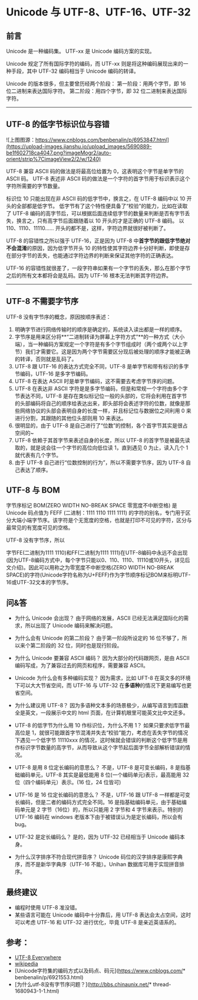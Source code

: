 # Unicode 与 UTF-8、UTF-16、UTF-32

## 前言
Unicode 是一种编码集。
UTF-xx 是 Unicode 编码方案的实现。

Unicode 规定了所有国际字符的编码，而 UTF-xx 则是将这种编码展现出来的一种手段，其中 UTF-32 编码相当于 Unicode 编码的转译。

Unicode 的版本很多，但主要曾历经两个阶段：
第一阶段：用两个字节，即 16 位二进制来表达国际字符。
第二阶段：用四个字节，即 32 位二进制来表达国际字符。

---

## UTF-8 的低字节标识位与容错
![上图图源：https://www.cnblogs.com/benbenalin/p/6953847.html](https://upload-images.jianshu.io/upload_images/5690889-be1f602718ca4047.png?imageMogr2/auto-orient/strip%7CimageView2/2/w/1240)


UTF-8 兼容 ASCII 码的做法是将最高位给置为 0，这表明这个字节是单字节的 ASCII 码。
UTF-8 表述非 ASCII 码的做法是一个字符的首字节用于标识表示这个字符所需要的字节数量。

标识位 10 只能出现在非 ASCII 码的低字节中，换言之，在 UTF-8 编码中以 10 开头的全部都是低字节。
低字节有了这个特性便具备了“校验”的能力，比如在读取了 UTF-8 编码的高字节后，可以根据后面连续低字节的数量来判断是否有字节丢失，换言之，只有高字节后面跟随着以 10 开头的才是正确的 UTF-8 编码。
以 110、1110、11110...... 开头的都不是，这样，字符边界就很好被判断了。

UTF-8 的容错性之所以强于 UTF-16，正是因为 UTF-8 中**首字节的跟低字节绝对不会混淆**的原因，因为低字节开头 10 的特性使其字符边界十分好判断，即使是存在部分字节的丢失，也能通过字符边界的判断来保证其他字符的正确表达。

UTF-16 的容错性就很差了，一段字符串如果有一个字节的丢失，那么在那个字节之后的所有文本都将会是乱码。因为 UTF-16 根本无法判断其字符边界。

---

## UTF-8 不需要字节序
UTF-8 没有字节序的概念，原因按顺序表述：
1. 明确字节进行网络传输时的顺序是确定的，系统读入读出都是一样的顺序。
2. 字节序是用来区分将**“二进制转译为屏幕上字符方式”**的一种方式（大小端），当一种编码方案规定一个字符是有多个字节组成时（两个或两个以上字节）我们才需要它。这是因为两个字节需要区分现后被处理的顺序才能被正确的转译，否则就是乱码了。
3. UTF-8 跟 UTF-16 的表达方式完全不同，UTF-8 是单字节和带有标识的多字节编码，UTF-16 是多字节编码。
4. UTF-8 在表达 ASCII 时是单字节编码，这不需要去考虑字节序的问题。
5. UTF-8 在表达非 ASCII 字符是是多字节编码，但是和常规一个字符由多个字节表达不同，UTF-8 是存在类似标记位一般的头部的，它将会利用在首字节的头部编码将自己的顺序给表达出来，即头部将会表述字符的位数，就像是那些网络协议的头部会表明自身的长度一样，并且标记位与数据位之间利用 0 来进行分割，其跟随的其他位头部则用 10 来表达。
6. 很明显的，由于 UTF-8 是自己进行了“位数”的控制，各个首字节其实是很占空间的~
7. UTF-8 依赖于其首字节来表述自身的长度，所以 UTF-8 的首字节是被最先读取的，就是说会往一个字节的高位向低位读 1，直到遇见 0 为止，读入几个 1 就代表有几个字节。
8. 由于 UTF-8 自己进行“位数控制的行为”，所以不需要字节序，因为 UTF-8 自己表达了顺序。



## UTF-8 与 BOM
字节序标记 BOM(ZERO WIDTH NO-BREAK SPACE 零宽度不中断空格) 是 Unicode 码点值为 FEFF (二进制：1111 1110 1111 1111) 的字符的别名，专门用于区分大端小端字节序。该字符是个无宽度的空格，也就是打印不可见的字符，区分与最常见的有宽度可见的空格。

UTF-8 没有字节序，所以

字节FE(二进制为1111 1110)和FF(二进制为1111 1111)在UTF-8编码中永远不会出现(因为UTF-8编码方式中，每个字节只能以0、110、1110、11110或10开头，详见后文介绍)。因此可以用称之为零宽度不中断空格(ZERO WIDTH NO-BREAK SPACE)的字符(Unicode字符名称为U+FEFF)作为字节顺序标记BOM来标明UTF-16或UTF-32文本的字节序。

## 问&答
* 为什么 Unicode 会出现？
由于网络的发展，ASCII 已经无法满足国际化的需求，所以出现了 Unicode 编码来解决问题。

* 为什么会有 Unicode 的第二阶段？
由于第一阶段所设定的 16 位不够了，所以来个第二阶段的 32 位，同时也是现行阶段。

* 为什么 Unicode 要兼容 ASCII 编码？
因为大部分的代码跟网页，是由 ASCII 编码写成，为了兼容过去的网页和程序，需要兼容 ASCII。

* Unicode 为什么会有多种编码实现？
因为需求，比如 UFT-8 在英文多的环境下可以大大节省空间，而 UTF-16 与 UTF-32 在**多语种**的情况下更易编写也更省空间。

* 为什么建议用 UTF-8？
因为多语种文本多的场景极少，从编写语言到库函数全是英文，一段展示中文的 html 页面，在计算机眼里可能英文比中文还多。

* UTF-8 的低字节为什么用 10 作标识位，为什么不用 1？
如果只要求低字节最高位是 1，就很可能跟首字节混淆并失去“校验”能力，考虑在丢失字节的情况下遇见一个低字节 11110xxx 的情况，这时候就会错误的判断这个低字节是用作标识字节数量的高字节，从而导致从这个字节起后面字节全部解析错误的情况。

* UTF-8 是用 8 位定长编码的意思么？
不是，UTF-8 是可变长编码，8 是指基础编码单元，UTF-8 其实是最低能用 8 位(一个编码单元)表示，最高能用 32 位（四个编码单元）表示。(16 位，24 位皆可)

* UTF-16 是 16 位定长编码的意思么？
不是，UTF-16 跟 UTF-8 一样都是可变长编码，但是二者的编码方式完全不同。16 是指基础编码单元，由于基础编码单元是 2 字节（16位）的，所以只能用 2 字节和 4 字节来表示。特别的 UTF-16 编码在 windows 老版本下由于被错误认为是定长编码，所以会有 bug。

* UTF-32 是定长编码么？
是的，因为 UTF-32 已经相当于 Unicode 编码本身。

* 为什么汉字排序不符合现代拼音序？
Unicode 码位的汉字排序是康熙字典序，而不是新华字典序（UTF-16 不能）。Unihan 数据库可用于实现拼音排序。

## 最终建议
* 编程时使用 UTF-8 准没错。
* 某些语言可能在 Unicode 编码中十分靠后，用 UTF-8 表达会太占空间，这时可以考虑 UTF-16 和 UTF-32 进行优化，毕竟 UTF-8 是亲近英语系的。


## 参考：
* [UTF-8 Everywhere](http://utf8everywhere.org/zh-cn)
* [wikipedia](https://en.wikipedia.org/wiki/Unicode)
* [Unicode字符集的编码方式以及码点、码元](https://www.cnblogs.com/* benbenalin/p/6921553.html)
* [为什么utf-8没有字节序问题？](http://bbs.chinaunix.net/* thread-1680943-1-1.html)



